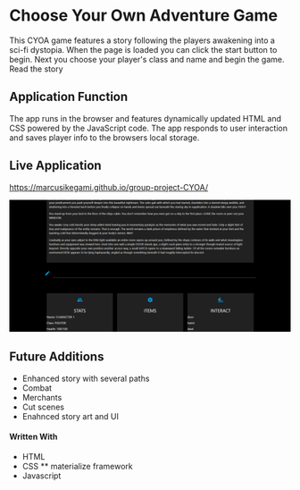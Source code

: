 # Choose Your Own Adventure Game

This CYOA game features a story following the players awakening into a sci-fi dystopia. When the page is loaded you can click the start button to begin. Next you choose your player's class and name and begin the game. Read the story

## Application Function


The app runs in the browser and features dynamically updated HTML and CSS powered by the JavaScript code. The app responds to user interaction and saves player info to the browsers local storage.

## Live Application

https://marcusikegami.github.io/group-project-CYOA/



![Gameplay screenshot](https://github.com/marcusikegami/group-project-CYOA/blob/main/assets/images/appdemo.png?raw=true)

## Future Additions

* Enhanced story with several paths
* Combat
* Merchants
* Cut scenes
* Enahnced story art and UI

#### Written With
* HTML
* CSS
** materialize framework
* Javascript